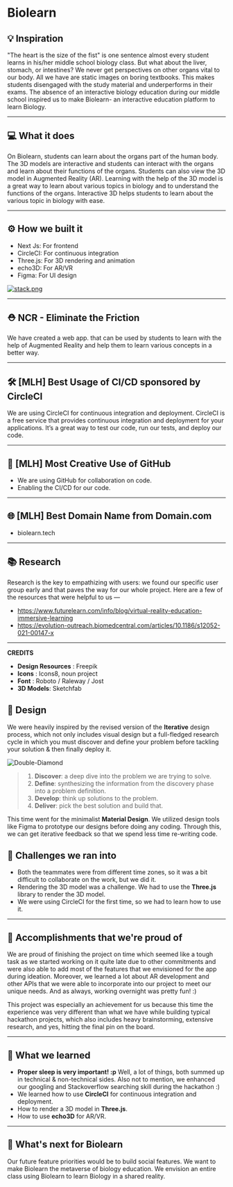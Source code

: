 # Biolearn

## 💡 Inspiration

"The heart is the size of the fist" is one sentence almost every student learns in his/her middle school biology class. But what about the liver, stomach, or intestines? We never get perspectives on other organs vital to our body. All we have are static images on boring textbooks. This makes students disengaged with the study material and underperforms in their exams. The absence of an interactive biology education during our middle school inspired us to make Biolearn- an interactive education platform to learn Biology.

---

## 💻 What it does

On Biolearn, students can learn about the organs part of the human body. The 3D models are interactive and students can interact with the organs and learn about their functions of the organs. Students can also view the 3D model in Augmented Reality (AR). Learning with the help of the 3D model is a great way to learn about various topics in biology and to understand the functions of the organs. Interactive 3D helps students to learn about the various topic in biology with ease.

---

## ⚙️ How we built it

- Next Js: For frontend
- CircleCI: For continuous integration
- Three.js: For 3D rendering and animation
- echo3D: For AR/VR
- Figma: For UI design

[![stack.png](https://i.postimg.cc/xCrKYNkv/stack.png)](https://postimg.cc/5H3HS0Sy)

---

## ⛑ NCR - Eliminate the Friction

We have created a web app. that can be used by students to learn with the help of Augmented Reality and help them to learn various concepts in a better way.

---

## 🛠 [MLH] Best Usage of CI/CD sponsored by CircleCI

We are using CircleCI for continuous integration and deployment. CircleCI is a free service that provides continuous integration and deployment for your applications. It’s a great way to test our code, run our tests, and deploy our code.

---

## 🤼 [MLH] Most Creative Use of GitHub

- We are using GitHub for collaboration on code.
- Enabling the CI/CD for our code.

---

## 🌐 [MLH] Best Domain Name from Domain.com

- biolearn.tech

---

## 📚 Research 

Research is the key to empathizing with users: we found our specific user group early and that paves the way for our whole project. Here are a few of the resources that were helpful to us —

- https://www.futurelearn.com/info/blog/virtual-reality-education-immersive-learning
- https://evolution-outreach.biomedcentral.com/articles/10.1186/s12052-021-00147-x

---

**CREDITS**

- **Design Resources** : Freepik
- **Icons** : Icons8, noun project
- **Font** : Roboto / Raleway / Jost
- **3D Models**: Sketchfab

## 🎨 Design

We were heavily inspired by the revised version of the **Iterative** design process, which not only includes visual design but a full-fledged research cycle in which you must discover and define your problem before tackling your solution & then finally deploy it.

![Double-Diamond](https://i.postimg.cc/bvQV3jHt/doublediamonddesignprocess.png)

> 1. **Discover**: a deep dive into the problem we are trying to solve.
> 2. **Define**: synthesizing the information from the discovery phase into a problem definition.
> 3. **Develop**: think up solutions to the problem.
> 4. **Deliver**: pick the best solution and build that.

This time went for the minimalist **Material Design**. We utilized design tools like Figma to prototype our designs before doing any coding. Through this, we can get iterative feedback so that we spend less time re-writing code.

## 🧠 Challenges we ran into

- Both the teammates were from different time zones, so it was a bit difficult to collaborate on the work, but we did it.
- Rendering the 3D model was a challenge. We had to use the **Three.js** library to render the 3D model.
- We were using CircleCI for the first time, so we had to learn how to use it.

---

## 🏅 Accomplishments that we're proud of

We are proud of finishing the project on time which seemed like a tough task as we started working on it quite late due to other commitments and were also able to add most of the features that we envisioned for the app during ideation. Moreover, we learned a lot about AR development and other APIs that we were able to incorporate into our project to meet our unique needs. And as always, working overnight was pretty fun! :)

This project was especially an achievement for us because this time the experience was very different than what we have while building typical hackathon projects, which also includes heavy brainstorming, extensive research, and yes, hitting the final pin on the board.

---

## 📖 What we learned

- **Proper sleep is very important! :p** Well, a lot of things, both summed up in technical & non-technical sides. Also not to mention, we enhanced our googling and Stackoverflow searching skill during the hackathon :)
- We learned how to use **CircleCI** for continuous integration and deployment.
- How to render a 3D model in **Three.js**.
- How to use **echo3D** for AR/VR.

---

## 🚀 What's next for Biolearn

Our future feature priorities would be to build social features. We want to make Biolearn the metaverse of biology education. We envision an entire class using Biolearn to learn Biology in a shared reality.
